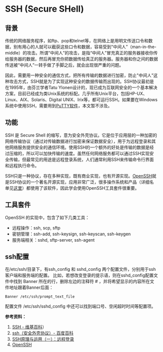 # SSH (Secure SHell)

## 背景
传统的网络服务程序，如ftp、pop和telnet等，在网络上是用明文传送口令和数据，别有用心的人就可以截获这些口令和数据，容易受到“中间人”（man-in-the-middle）的攻击。所谓“中间人”的攻击，是指“中间人”冒充真正的服务器接收你传给服务器的数据，然后再冒充你把数据传给真正的服务器。服务器和你之间的数据传送被“中间人”一转手做了手脚之后，就会出现很严重的问题。

因此，需要用一种安全的通信方式，把所有传输的数据进行加密，防止"中间人"这种攻击方式，SSH就是为了实现这种安全的数据传输而出现的。SSH协议最初是在1995年，由芬兰学者Tatu Ylonen设计的，现已成为互联网安全的一个基本解决方案，目前已经成为类Unix系统的标配。几乎所有Unix平台，包括HP-UX、Linux、AIX、Solaris、Digital UNIX、Irix等，都可运行SSH。如果要在Windows系统中使用SSH，需要用到[PuTTY软件](https://www.chiark.greenend.org.uk/~sgtatham/putty/)，本文暂不涉及。

## 功能
SSH 是 Secure Shell 的缩写，意为安全外壳协议。它是位于应用层的一种加密的网络传输协议（通过对传输数据进行加密来保证数据安全），用于为远程登录和其他网络服务提供安全的通信环境。使用SSH的一个额外的好处是传输的数据是经过压缩的，所以可以加快传输的速度。虽然任何网络服务都可以通过SSH实现安全传输，但最常见的用途是远程登录系统，人们通常利用SSH来传输命令行界面和远程执行命令。

SSH只是一种协议，存在多种实现，既有商业实现，也有开源实现。[OpenSSH](https://www.openssh.com/)就是SSH协议的一个著名开源实现，应用非常广泛，很多操作系统和产品（详细名单见[这里](https://www.openssh.com/users.html)）都使用了该软件，因此学会使用OpenSSH工具套件很重要。

## 工具套件
OpenSSH 的实现中，包含了如下几类工具：
* 远程操作：ssh, scp, sftp
* 密钥管理：ssh-add, ssh-keysign, ssh-keyscan, ssh-keygen
* 服务端相关：sshd, sftp-server, ssh-agent

## ssh配置
在/etc/ssh/目录下，有ssh_config 和 sshd_config 两个配置文件，分别用于ssh客户端和服务端的配置。
比如，若想改变登录的提示语，则在sshd_config配置文件中找到 Banner 所在的行，删除左边的注释符 # ，并将希望显示的内容所在文件地址跟着Banner后面：
```
Banner /etc/ssh/prompt_text_file
```
配置文件 /etc/ssh/sshd_config 中还可以找到端口号、空闲超时时间等配置项。


**参考资料：**
1. [SSH - 维基百科](https://zh.wikipedia.org/zh-hans/Secure_Shell)）
1. [ssh（安全外壳协议）- 百度百科](https://baike.baidu.com/item/SSH/10407)
1. [SSH原理与运用（一）：远程登录](http://www.ruanyifeng.com/blog/2011/12/ssh_remote_login.html)
1. [OpenSSH](https://www.openssh.com/)

